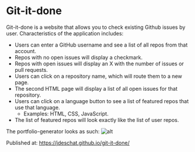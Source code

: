 # Git-it-done
Git-it-done is a website that allows you to check existing Github issues by user. Characteristics of the application includes:
- Users can enter a GitHub username and see a list of all repos from that account.
- Repos with no open issues will display a checkmark.
- Repos with open issues will display an X with the number of issues or pull requests.
- Users can click on a repository name, which will route them to a new page.
- The second HTML page will display a list of all open issues for that repository.
- Users can click on a language button to see a list of featured repos that use that language.
    - Examples: HTML, CSS, JavaScript.
- The list of featured repos will look exactly like the list of user repos.

The portfolio-generator looks as such:
![alt](https://github.com/jdeschat/challenge-module-2/blob/main/assets/img/git_it_done.png)

Published at: https://jdeschat.github.io/git-it-done/